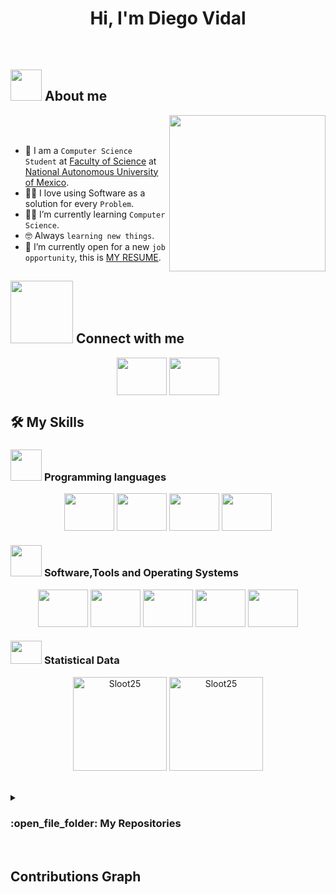 <h1 align="center"> Hi, I'm Diego Vidal</h1>

<br>

## <picture><img src = "https://github.com/7oSkaaa/7oSkaaa/blob/main/Images/about_me.gif?raw=true" width = 50px></picture> About me
  <picture> <img align="right" src="https://github.com/7oSkaaa/7oSkaaa/blob/main/Images/Right_Side.gif?raw=true" width = 250px></picture>

  <br><br>

  - :school: I am a `Computer Science Student` at [Faculty of Science](https://www.fciencias.unam.mx/) at [National Autonomous University of Mexico](https://www.unam.mx/).
  - :technologist: I love using Software as a solution for every `Problem`.
  - :student: I’m currently learning `Computer Science`.
  - :nerd_face: Always `learning new things`.
  - :thinking: I’m currently open for a new `job opportunity`, this is [MY RESUME](http://lnkiy.in/Ahmed_Hossam_Resume).

## <picture> <img src="https://github.com/7oSkaaa/7oSkaaa/blob/main/Images/Connect-with-me.gif?raw=true" width="100px"> </picture> Connect with me
<p align="center">
  <a href="https://www.instagram.com/diego_vidal_a?igsh=MXY4bnRqYmVocDRqMw=="><img align="center"
      src="https://skillicons.dev/icons?i=instagram"
      height="60" width="80" /></a> 
  <a href="mailto:vidalaguilardiego@ciencias.unam.mx"><img align="center" 
      src="https://skillicons.dev/icons?i=gmail" height="60" width="80" />
  </a>
</p>

## 🛠️ My Skills

### <picture> <img src = "https://github.com/7oSkaaa/7oSkaaa/blob/main/Images/Programming_Languages.gif?raw=true" width = 50px>  </picture> Programming languages
<p align="center"> 
  <img align = "center" 
    src="https://skillicons.dev/icons?i=haskell" height="60" width="80" />
  <img align = "center" 
    src="https://skillicons.dev/icons?i=java" height="60" width="80" />
  <img align = "center" 
    src="https://skillicons.dev/icons?i=py" height="60" width="80" />
  <img align = "center" 
    src="https://skillicons.dev/icons?i=postgres" height="60" width="80" />
</p>

 ### <picture> <img src = "https://github.com/7oSkaaa/7oSkaaa/blob/main/Images/Software_Tools.gif?raw=true" width = 50px>  </picture> Software,Tools and Operating Systems
<p align="center">
  <img align = "center" 
    src="https://skillicons.dev/icons?i=latex" height="60" width="80" />
  <img align = "center" 
    src="https://skillicons.dev/icons?i=linux" height="60" width="80" />
  <img align = "center" 
    src="https://skillicons.dev/icons?i=neovim" height="60" width="80" />
  <img align = "center" 
    src="https://skillicons.dev/icons?i=git" height="60" width="80" />
  <img align = "center" 
    src="https://skillicons.dev/icons?i=github" height="60" width="80" />
</p>

 ### <picture> <img src="https://skillicons.dev/icons?i=github" height="37px" width = 50px>  </picture> Statistical Data
<p align="center">
    <a href="https://github.com/Sloot25/github-readme-stats">
	    <img alt="Sloot25" src="https://github-readme-stats.vercel.app/api?username=Sloot25&show_icons=true&count_private=true&locale=en&theme=tokyonight&layout=compact" height="150px"/></a>
	  <img src="https://github-readme-stats.vercel.app/api/top-langs?username=Sloot25&langs_count=10&show_icons=true&locale=en&theme=tokyonight" alt="Sloot25" height="150px"/>
<br/></p>

<br>
<details><summary><h3> :open_file_folder: My Repositories </h3></summary>
  <div> 
    <p align="center"> 
      <a href="https://github.com/Sloot25/EstructurasDeDatos">
        <img src="https://github-readme-stats.vercel.app/api/pin/?username=Sloot25&repo=EstructurasDeDatos&theme=tokyonight" />
    </a>
    </p>
  </div>
</details>
</br>

## Contributions Graph 

